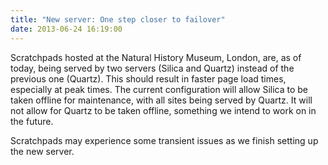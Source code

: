 ```yaml
---
title: "New server: One step closer to failover"
date: 2013-06-24 16:19:00
---
```


Scratchpads hosted at the Natural History Museum, London, are, as of today, being served by two servers (Silica and Quartz) instead of the previous one (Quartz).  This should result in faster page load times, especially at peak times.  The current configuration will allow Silica to be taken offline for maintenance, with all sites being served by Quartz.  It will not allow for Quartz to be taken offline, something we intend to work on in the future.

Scratchpads may experience some transient issues as we finish setting up the new server.

